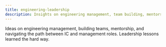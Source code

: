 ```yaml
---
title: engineering-leadership
description: Insights on engineering management, team building, mentorship, and navigating the path between IC and management roles. Leadership lessons learned the hard way.
---
```


Ideas on engineering management, building teams, mentorship, and navigating the path between IC and management roles. Leadership lessons learned the hard way.
